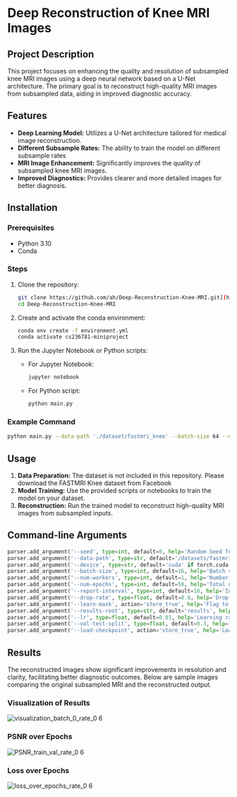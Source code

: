 # Deep Reconstruction of Knee MRI Images

## Project Description

This project focuses on enhancing the quality and resolution of subsampled knee MRI images using a deep neural network based on a U-Net architecture. The primary goal is to reconstruct high-quality MRI images from subsampled data, aiding in improved diagnostic accuracy.

## Features

- **Deep Learning Model:** Utilizes a U-Net architecture tailored for medical image reconstruction.
- **Different Subsample Rates:** The ability to train the model on different subsample rates
- **MRI Image Enhancement:** Significantly improves the quality of subsampled knee MRI images.
- **Improved Diagnostics:** Provides clearer and more detailed images for better diagnosis.

## Installation

### Prerequisites

- Python 3.10
- Conda

### Steps

1. Clone the repository:
    ```bash
    git clone https://github.com/ah/Deep-Reconstruction-Knee-MRI.git](https://github.com/ahmadgh99/Deep-MRI
    cd Deep-Reconstruction-Knee-MRI
    ```

2. Create and activate the conda environment:
    ```bash
    conda env create -f environment.yml
    conda activate cs236781-miniproject
    ```

3. Run the Jupyter Notebook or Python scripts:
    - For Jupyter Notebook:
        ```bash
        jupyter notebook
        ```
    - For Python script:
        ```bash
        python main.py
        ```

### Example Command

```bash
python main.py --data-path './dataset/fastmri_knee' --batch-size 64 --num-workers 8 --num-epochs 25 --results-root './results' --device cuda:0 --lr 0.001
```

## Usage

1. **Data Preparation:** The dataset is not included in this repository. Please download the FASTMRI Knee dataset from Facebook
2. **Model Training:** Use the provided scripts or notebooks to train the model on your dataset.
3. **Reconstruction:** Run the trained model to reconstruct high-quality MRI images from subsampled inputs.

## Command-line Arguments

```python
parser.add_argument('--seed', type=int, default=0, help='Random Seed for reproducibility.')
parser.add_argument('--data-path', type=str, default='/datasets/fastmri_knee/', help='Path to MRI dataset.')
parser.add_argument('--device', type=str, default='cuda' if torch.cuda.is_available() else 'cpu', help='Use GPU if available')
parser.add_argument('--batch-size', type=int, default=16, help='Batch size for training.')
parser.add_argument('--num-workers', type=int, default=1, help='Number of threads for data loading.')
parser.add_argument('--num-epochs', type=int, default=50, help='Total number of epochs for training.')
parser.add_argument('--report-interval', type=int, default=10, help='Interval for reporting training progress.')
parser.add_argument('--drop-rate', type=float, default=0.8, help='Drop rate for subsampling.')
parser.add_argument('--learn-mask', action='store_true', help='Flag to learn the subsampling mask.')
parser.add_argument('--results-root', type=str, default='results', help='Directory to save results.')
parser.add_argument('--lr', type=float, default=0.01, help='Learning rate.')
parser.add_argument('--val-test-split', type=float, default=0.3, help='Split ratio for validation and test sets.')
parser.add_argument('--load-checkpoint', action='store_true', help='Load model from checkpoint if available.')
```

## Results

The reconstructed images show significant improvements in resolution and clarity, facilitating better diagnostic outcomes. Below are sample images comparing the original subsampled MRI and the reconstructed output.

### Visualization of Results

![visualization_batch_0_rate_0 6](https://github.com/ahmadgh99/Deep-MRI/assets/61627067/56ff6e4d-748d-42a0-a907-921af59a1970)

### PSNR over Epochs

![PSNR_train_val_rate_0 6](https://github.com/ahmadgh99/Deep-MRI/assets/61627067/d5bf76ce-2e95-4771-92f5-c0c4a0a89571)

### Loss over Epochs

![loss_over_epochs_rate_0 6](https://github.com/ahmadgh99/Deep-MRI/assets/61627067/c230f770-aad3-473c-abcf-8d5588155895)
